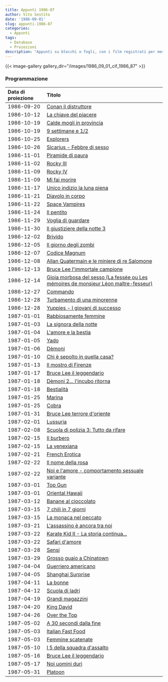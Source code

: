 ```yaml
---
title: Appunti 1986-87
author: Vito Sestito
date: '1986-09-01'
slug: appunti-1986-87
categories:
  - Appunti
tags:
  - Database
  - Proiezioni
description: "Appunti su blocchi o fogli, con i film registrati per mese. Riportano gli incassi dei film quando disponibili."
---
```

{{< image-gallery gallery_dir="/images/1986_09_01_cif_1986_87" >}}

### Programmazione

|Data di proiezione |Titolo                                                                              |
|:------------------|:-----------------------------------------------------------------------------------|
|1986-09-20         |[Conan il distruttore](https://www.imdb.com/title/tt0087078/)                       |
|1986-10-12         |[La chiave del piacere](https://www.imdb.com/title/tt0212603/)                      |
|1986-10-19         |[Calde mogli in provincia](https://www.imdb.com/title/tt0230117/)                   |
|1986-10-19         |[9 settimane e 1/2](https://www.imdb.com/title/tt0091635/)                          |
|1986-10-25         |[Explorers](https://www.imdb.com/title/tt0089114/)                                  |
|1986-10-26         |[Sicarius - Febbre di sesso](https://www.imdb.com/title/tt0070779/)                 |
|1986-11-01         |[Piramide di paura](https://www.imdb.com/title/tt0090357/)                          |
|1986-11-02         |[Rocky III](https://www.imdb.com/title/tt0084602/)                                  |
|1986-11-09         |[Rocky IV](https://www.imdb.com/title/tt0089927/)                                   |
|1986-11-09         |[Mi fai morire](https://www.imdb.com/title/tt0212341/)                              |
|1986-11-17         |[Unico indizio la luna piena](https://www.imdb.com/title/tt0090021/)                |
|1986-11-21         |[Diavolo in corpo](https://www.imdb.com/title/tt0090944/)                           |
|1986-11-22         |[Space Vampires](https://www.imdb.com/title/tt0089489/)                             |
|1986-11-24         |[Il pentito](https://www.imdb.com/title/tt0091744/)                                 |
|1986-11-29         |[Voglia di guardare](https://www.imdb.com/title/tt0092180/)                         |
|1986-11-30         |[Il giustiziere della notte 3](https://www.imdb.com/title/tt0089003/)               |
|1986-12-02         |[Brivido](https://www.imdb.com/title/tt0091499/)                                    |
|1986-12-05         |[Il giorno degli zombi](https://www.imdb.com/title/tt0088993/)                      |
|1986-12-07         |[Codice Magnum](https://www.imdb.com/title/tt0091828/)                              |
|1986-12-08         |[Allan Quatermain e le miniere di re Salomone](https://www.imdb.com/title/tt0089421/)|
|1986-12-13         |[Bruce Lee l'immortale campione](https://www.imdb.com/title/tt0165741/)             |
|1986-12-14         |[Gioia morbosa del sesso (La fessée ou Les mémoires de monsieur Léon maître-fesseur)](https://www.imdb.com/title/tt0230209/)|
|1986-12-27         |[Commando](https://www.imdb.com/title/tt0088944/)                                   |
|1986-12-28         |[Turbamento di una minorenne](https://www.imdb.com/title/tt0065363/)                |
|1986-12-28         |[Yuppies - I giovani di successo](https://www.imdb.com/title/tt0091114/)            |
|1987-01-01         |[Rabbiosamente femmine](https://www.imdb.com/title/tt0073778/)                      |
|1987-01-03         |[La signora della notte](https://www.imdb.com/title/tt0090018/)                     |
|1987-01-04         |[L'amore e la bestia](https://www.imdb.com/title/tt0247923/)                        |
|1987-01-05         |[Yado](https://www.imdb.com/title/tt0089893/)                                       |
|1987-01-06         |[Dèmoni](https://www.imdb.com/title/tt0089013/)                                     |
|1987-01-10         |[Chi è sepolto in quella casa?](https://www.imdb.com/title/tt0091223/)              |
|1987-01-13         |[Il mostro di Firenze](https://www.imdb.com/title/tt0188071/)                       |
|1987-01-17         |[Bruce Lee il leggendario](https://www.imdb.com/title/tt0082673/)                   |
|1987-01-18         |[Dèmoni 2... l'incubo ritorna](https://www.imdb.com/title/tt0090930/)               |
|1987-01-18         |[Bestialità](https://www.imdb.com/title/tt0074201/)                                 |
|1987-01-25         |[Marina](https://www.imdb.com/title/tt1227879/)                                     |
|1987-01-25         |[Cobra](https://www.imdb.com/title/tt0090859/)                                      |
|1987-01-31         |[Bruce Lee terrore d'oriente](https://www.imdb.com/title/tt0201175/)                |
|1987-02-01         |[Lussuria](https://www.imdb.com/title/tt0091454/)                                   |
|1987-02-08         |[Scuola di polizia 3: Tutto da rifare](https://www.imdb.com/title/tt0091777/)       |
|1987-02-15         |[Il burbero](https://www.imdb.com/title/tt0092709/)                                 |
|1987-02-15         |[La venexiana](https://www.imdb.com/title/tt0092157/)                               |
|1987-02-21         |[French Erotica](https://www.imdb.com/title/tt0211597/)                             |
|1987-02-22         |[Il nome della rosa](https://www.imdb.com/title/tt0091605/)                         |
|1987-02-22         |[Noi e l'amore - comportamento sessuale variante](https://www.imdb.com/title/tt0198836/)|
|1987-03-01         |[Top Gun](https://www.imdb.com/title/tt0092099/)                                    |
|1987-03-01         |[Oriental Hawaii](https://www.imdb.com/title/tt0188984/)                            |
|1987-03-12         |[Banane al cioccolato](https://www.imdb.com/title/tt0204873/)                       |
|1987-03-15         |[7 chili in 7 giorni](https://www.imdb.com/title/tt0091925/)                        |
|1987-03-15         |[La monaca nel peccato](https://www.imdb.com/title/tt0091539/)                      |
|1987-03-21         |[L'assassino è ancora tra noi](https://www.imdb.com/title/tt0088745/)               |
|1987-03-22         |[Karate Kid II - La storia continua...](https://www.imdb.com/title/tt0091326/)      |
|1987-03-22         |[Safari d'amore](https://www.imdb.com/title/tt0087916/)                             |
|1987-03-28         |[Sensi](https://www.imdb.com/title/tt0091921/)                                      |
|1987-03-29         |[Grosso guaio a Chinatown](https://www.imdb.com/title/tt0090728/)                   |
|1987-04-04         |[Guerriero americano](https://www.imdb.com/title/tt0088708/)                        |
|1987-04-05         |[Shanghai Surprise](https://www.imdb.com/title/tt0091934/)                          |
|1987-04-11         |[La bonne](https://www.imdb.com/title/tt0090763/)                                   |
|1987-04-12         |[Scuola di ladri](https://www.imdb.com/title/tt0091911/)                            |
|1987-04-19         |[Grandi magazzini](https://www.imdb.com/title/tt0091148/)                           |
|1987-04-20         |[King David](https://www.imdb.com/title/tt0089420/)                                 |
|1987-04-26         |[Over the Top](https://www.imdb.com/title/tt0093692/)                               |
|1987-05-02         |[A 30 secondi dalla fine](https://www.imdb.com/title/tt0089941/)                    |
|1987-05-03         |[Italian Fast Food](https://www.imdb.com/title/tt0179905/)                          |
|1987-05-03         |[Femmine scatenate](https://www.imdb.com/title/tt0081596/)                          |
|1987-05-10         |[I 5 della squadra d'assalto](https://www.imdb.com/title/tt0090693/)                |
|1987-05-16         |[Bruce Lee il leggendario](https://www.imdb.com/title/tt0082673/)                   |
|1987-05-17         |[Noi uomini duri](https://www.imdb.com/title/tt0093645/)                            |
|1987-05-31         |[Platoon](https://www.imdb.com/title/tt0091763/)                                    |
